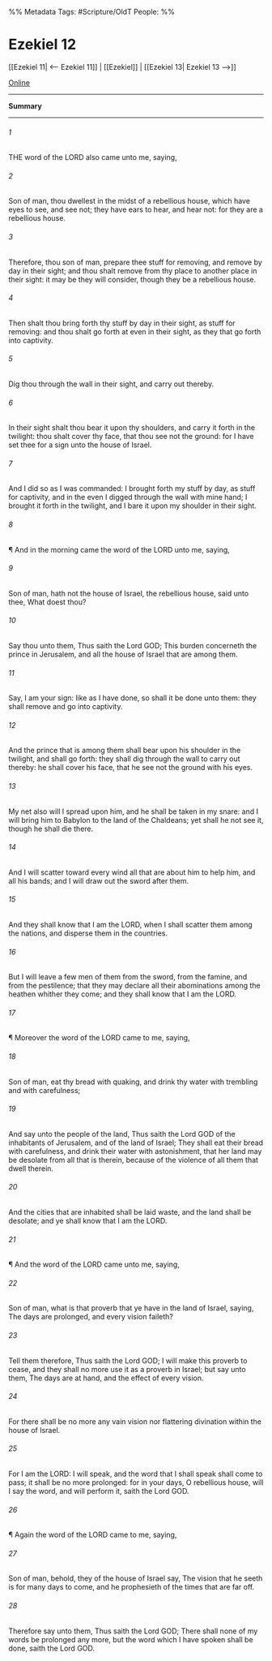 

%% Metadata
Tags: #Scripture/OldT
People: 
%%
# Ezekiel 12
[[Ezekiel 11| <-- Ezekiel 11]] | [[Ezekiel]] | [[Ezekiel 13| Ezekiel 13 -->]]

[Online](https://churchofjesuschrist.org/study/scriptures/ot/ezek/12?lang=eng)

---
__Summary__



---

###### 1
THE word of the LORD also came unto me, saying,
###### 2
Son of man, thou dwellest in the midst of a rebellious house, which have eyes to see, and see not; they have ears to hear, and hear not: for they are a rebellious house.
###### 3
Therefore, thou son of man, prepare thee stuff for removing, and remove by day in their sight; and thou shalt remove from thy place to another place in their sight: it may be they will consider, though they be a rebellious house.
###### 4
Then shalt thou bring forth thy stuff by day in their sight, as stuff for removing: and thou shalt go forth at even in their sight, as they that go forth into captivity.
###### 5
Dig thou through the wall in their sight, and carry out thereby.
###### 6
In their sight shalt thou bear it upon thy shoulders, and carry it forth in the twilight: thou shalt cover thy face, that thou see not the ground: for I have set thee for a sign unto the house of Israel.
###### 7
And I did so as I was commanded: I brought forth my stuff by day, as stuff for captivity, and in the even I digged through the wall with mine hand; I brought it forth in the twilight, and I bare it upon my shoulder in their sight.
###### 8
¶ And in the morning came the word of the LORD unto me, saying,
###### 9
Son of man, hath not the house of Israel, the rebellious house, said unto thee, What doest thou?
###### 10
Say thou unto them, Thus saith the Lord GOD; This burden concerneth the prince in Jerusalem, and all the house of Israel that are among them.
###### 11
Say, I am your sign: like as I have done, so shall it be done unto them: they shall remove and go into captivity.
###### 12
And the prince that is among them shall bear upon his shoulder in the twilight, and shall go forth: they shall dig through the wall to carry out thereby: he shall cover his face, that he see not the ground with his eyes.
###### 13
My net also will I spread upon him, and he shall be taken in my snare: and I will bring him to Babylon to the land of the Chaldeans; yet shall he not see it, though he shall die there.
###### 14
And I will scatter toward every wind all that are about him to help him, and all his bands; and I will draw out the sword after them.
###### 15
And they shall know that I am the LORD, when I shall scatter them among the nations, and disperse them in the countries.
###### 16
But I will leave a few men of them from the sword, from the famine, and from the pestilence; that they may declare all their abominations among the heathen whither they come; and they shall know that I am the LORD.
###### 17
¶ Moreover the word of the LORD came to me, saying,
###### 18
Son of man, eat thy bread with quaking, and drink thy water with trembling and with carefulness;
###### 19
And say unto the people of the land, Thus saith the Lord GOD of the inhabitants of Jerusalem, and of the land of Israel; They shall eat their bread with carefulness, and drink their water with astonishment, that her land may be desolate from all that is therein, because of the violence of all them that dwell therein.
###### 20
And the cities that are inhabited shall be laid waste, and the land shall be desolate; and ye shall know that I am the LORD.
###### 21
¶ And the word of the LORD came unto me, saying,
###### 22
Son of man, what is that proverb that ye have in the land of Israel, saying, The days are prolonged, and every vision faileth?
###### 23
Tell them therefore, Thus saith the Lord GOD; I will make this proverb to cease, and they shall no more use it as a proverb in Israel; but say unto them, The days are at hand, and the effect of every vision.
###### 24
For there shall be no more any vain vision nor flattering divination within the house of Israel.
###### 25
For I am the LORD: I will speak, and the word that I shall speak shall come to pass; it shall be no more prolonged: for in your days, O rebellious house, will I say the word, and will perform it, saith the Lord GOD.
###### 26
¶ Again the word of the LORD came to me, saying,
###### 27
Son of man, behold, they of the house of Israel say, The vision that he seeth is for many days to come, and he prophesieth of the times that are far off.
###### 28
Therefore say unto them, Thus saith the Lord GOD; There shall none of my words be prolonged any more, but the word which I have spoken shall be done, saith the Lord GOD.



